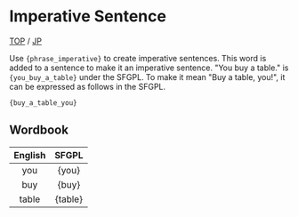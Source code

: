 # Imperative Sentence

[TOP](../../readme.md)
/
[JP](../jp/imperativeSentence.md)

Use ```{phrase_imperative}``` to create imperative sentences.
This word is added to a sentence to make it an imperative sentence.
"You buy a table." is ```{you_buy_a_table}``` under the SFGPL.
To make it mean "Buy a table, you!", it can be expressed as follows in the SFGPL.

```SFGPL
{buy_a_table_you}
```

## Wordbook

|English|SFGPL|
|:-:|:-:|
|you|{you}|
|buy|{buy}|
|table|{table}|
